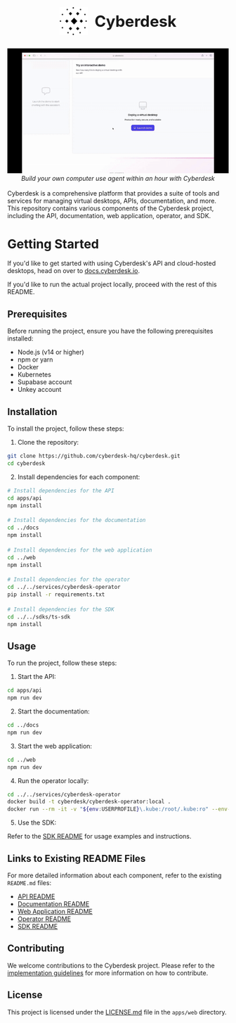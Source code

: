 <p align="center">
  <img src="apps/web/public/favicon.svg" alt="Cyberdesk Logo" width="64" height="64" style="vertical-align: middle; margin-right: 12px;">
  <span style="font-size:2.5em; font-weight:bold; vertical-align: middle;">Cyberdesk</span>
</p>

<div align="center">
  <img src="assets/QuickDemo.gif" alt="Cyberdesk Demo GIF" style="max-width:100%; height:auto; margin-top: 16px;" />
  <div><i>Build your own computer use agent within an hour with Cyberdesk</i></div>
</div>

<br>
Cyberdesk is a comprehensive platform that provides a suite of tools and services for managing virtual desktops, APIs, documentation, and more. This repository contains various components of the Cyberdesk project, including the API, documentation, web application, operator, and SDK.
<br>

# Getting Started

If you'd like to get started with using Cyberdesk's API and cloud-hosted desktops, head on over to [docs.cyberdesk.io](https://docs.cyberdesk.io/docs/quickstart).

If you'd like to run the actual project locally, proceed with the rest of this README.

## Prerequisites

Before running the project, ensure you have the following prerequisites installed:

- Node.js (v14 or higher)
- npm or yarn
- Docker
- Kubernetes
- Supabase account
- Unkey account

## Installation

To install the project, follow these steps:

1. Clone the repository:

```bash
git clone https://github.com/cyberdesk-hq/cyberdesk.git
cd cyberdesk
```

2. Install dependencies for each component:

```bash
# Install dependencies for the API
cd apps/api
npm install

# Install dependencies for the documentation
cd ../docs
npm install

# Install dependencies for the web application
cd ../web
npm install

# Install dependencies for the operator
cd ../../services/cyberdesk-operator
pip install -r requirements.txt

# Install dependencies for the SDK
cd ../../sdks/ts-sdk
npm install
```

## Usage

To run the project, follow these steps:

1. Start the API:

```bash
cd apps/api
npm run dev
```

2. Start the documentation:

```bash
cd ../docs
npm run dev
```

3. Start the web application:

```bash
cd ../web
npm run dev
```

4. Run the operator locally:

```bash
cd ../../services/cyberdesk-operator
docker build -t cyberdesk/cyberdesk-operator:local .
docker run --rm -it -v "${env:USERPROFILE}\.kube:/root/.kube:ro" --env-file ./.env cyberdesk/cyberdesk-operator:local
```

5. Use the SDK:

Refer to the [SDK README](sdks/ts-sdk/README.md) for usage examples and instructions.

## Links to Existing README Files

For more detailed information about each component, refer to the existing `README.md` files:

- [API README](apps/api/README.md)
- [Documentation README](apps/docs/README.md)
- [Web Application README](apps/web/README.md)
- [Operator README](services/cyberdesk-operator/README.md)
- [SDK README](sdks/ts-sdk/README.md)

## Contributing

We welcome contributions to the Cyberdesk project. Please refer to the [implementation guidelines](services/cyberdesk-operator/checklist.md) for more information on how to contribute.

## License

This project is licensed under the [LICENSE.md](apps/web/LICENSE.md) file in the `apps/web` directory.

